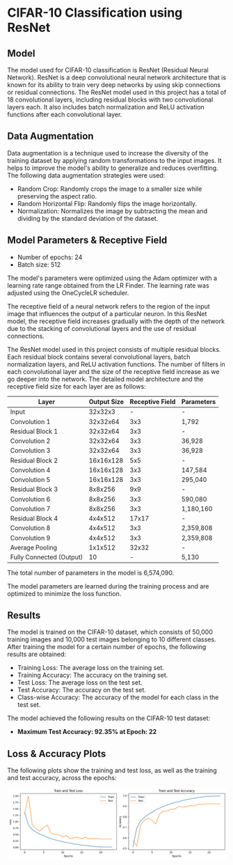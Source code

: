 # CIFAR-10 Classification using ResNet

## Model

The model used for CIFAR-10 classification is ResNet (Residual Neural Network). ResNet is a deep convolutional neural network architecture that is known for its ability to train very deep networks by using skip connections or residual connections. The ResNet model used in this project has a total of 18 convolutional layers, including residual blocks with two convolutional layers each. It also includes batch normalization and ReLU activation functions after each convolutional layer.

## Data Augmentation

Data augmentation is a technique used to increase the diversity of the training dataset by applying random transformations to the input images. It helps to improve the model's ability to generalize and reduces overfitting. The following data augmentation strategies were used:

- Random Crop: Randomly crops the image to a smaller size while preserving the aspect ratio.
- Random Horizontal Flip: Randomly flips the image horizontally.
- Normalization: Normalizes the image by subtracting the mean and dividing by the standard deviation of the dataset.

## Model Parameters & Receptive Field

- Number of epochs: 24
- Batch size: 512

The model's parameters were optimized using the Adam optimizer with a learning rate range obtained from the LR Finder. The learning rate was adjusted using the OneCycleLR scheduler.

The receptive field of a neural network refers to the region of the input image that influences the output of a particular neuron. In this ResNet model, the receptive field increases gradually with the depth of the network due to the stacking of convolutional layers and the use of residual connections.

The ResNet model used in this project consists of multiple residual blocks. Each residual block contains several convolutional layers, batch normalization layers, and ReLU activation functions. The number of filters in each convolutional layer and the size of the receptive field increase as we go deeper into the network. The detailed model architecture and the receptive field size for each layer are as follows:

| Layer                  | Output Size    | Receptive Field | Parameters  |
|------------------------|----------------|-----------------|-------------|
| Input                  | 32x32x3        | -               | -           |
| Convolution 1          | 32x32x64       | 3x3             | 1,792       |
| Residual Block 1       | 32x32x64       | 3x3             | -           |
| Convolution 2          | 32x32x64       | 3x3             | 36,928      |
| Convolution 3          | 32x32x64       | 3x3             | 36,928      |
| Residual Block 2       | 16x16x128      | 5x5             | -           |
| Convolution 4          | 16x16x128      | 3x3             | 147,584     |
| Convolution 5          | 16x16x128      | 3x3             | 295,040     |
| Residual Block 3       | 8x8x256        | 9x9             | -           |
| Convolution 6          | 8x8x256        | 3x3             | 590,080     |
| Convolution 7          | 8x8x256        | 3x3             | 1,180,160   |
| Residual Block 4       | 4x4x512        | 17x17           | -           |
| Convolution 8          | 4x4x512        | 3x3             | 2,359,808   |
| Convolution 9          | 4x4x512        | 3x3             | 2,359,808   |
| Average Pooling        | 1x1x512        | 32x32           | -           |
| Fully Connected (Output)| 10             | -               | 5,130       |

The total number of parameters in the model is 6,574,090.

The model parameters are learned during the training process and are optimized to minimize the loss function.

## Results

The model is trained on the CIFAR-10 dataset, which consists of 50,000 training images and 10,000 test images belonging to 10 different classes. After training the model for a certain number of epochs, the following results are obtained:

- Training Loss: The average loss on the training set.
- Training Accuracy: The accuracy on the training set.
- Test Loss: The average loss on the test set.
- Test Accuracy: The accuracy on the test set.
- Class-wise Accuracy: The accuracy of the model for each class in the test set.

The model achieved the following results on the CIFAR-10 test dataset:

- **Maximum Test Accuracy: 92.35% at Epoch: 22**

## Loss & Accuracy Plots

The following plots show the training and test loss, as well as the training and test accuracy, across the epochs:

![loss_accuracy](./Images/loss_accuracy.png)


